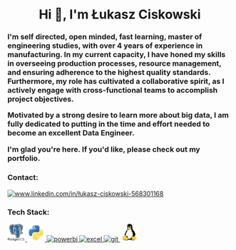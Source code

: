 <h1 align="center">Hi 👋, I'm Łukasz Ciskowski</h1>
<h3 align="left">I'm self directed, open minded, fast learning, master of engineering studies,
with over 4 years of experience in manufacturing. 
In my current capacity, I have honed my skills in overseeing production processes, resource management, and ensuring adherence to the highest quality standards. Furthermore, my role has cultivated a collaborative spirit, as I actively engage with cross-functional teams to accomplish project objectives.
</p>
  Motivated by a strong desire to learn more about big data, I am fully dedicated to putting in the time and effort needed to become an excellent Data Engineer.

  I'm glad you're here. If you'd like, please check out my portfolio.

</h3>

<h3 align="left">Contact:</h3>
<p align="left">
<a href="https://www.linkedin.com/in/%C5%82ukasz-ciskowski-568301168/" target="blank"><img align="center" src="https://raw.githubusercontent.com/rahuldkjain/github-profile-readme-generator/master/src/images/icons/Social/linked-in-alt.svg" alt="www.linkedin.com/in/łukasz-ciskowski-568301168" height="30" width="40" /></a>
</p>

<h3 align="left">Tech Stack:</h3>
<p align="left"> <a href="https://www.postgresql.org" target="_blank" rel="noreferrer"> <img src="https://raw.githubusercontent.com/devicons/devicon/master/icons/postgresql/postgresql-original-wordmark.svg" alt="postgresql" width="40" height="40"/> </a> <a href="https://www.python.org" target="_blank" rel="noreferrer"> <img src="https://raw.githubusercontent.com/devicons/devicon/master/icons/python/python-original.svg" alt="python" width="40" height="40"/> </a> <a href="https://powerbi.pl/microsoft-power-bi/zrodla-danych?gclid=CjwKCAiA_aGuBhACEiwAly57MUILndUYKvxsL9SenRd5yE5H8pZdGx-wneypsZvbbnubfibGrSXYMRoC17oQAvD_BwE" target="_blank" rel="noreferrer"> <img src='https://github.com/lukcis/lukcis/assets/154468312/ccd5f15d-6104-478e-9e9a-27cbf0bfeefa'" alt="powerbi" width="40" height="40"/> </a> <a href="https://www.microsoft.com/pl-pl/microsoft-365/excel?ef_id=_k_CjwKCAiA_aGuBhACEiwAly57MY7SZUEy9EU9SWtVxkj_8sPUehs__x1TsWBlFTQR6-fSWGJ2Nww4ERoCQLQQAvD_BwE_k_&OCID=AIDcmmfz7w4bdc_SEM__k_CjwKCAiA_aGuBhACEiwAly57MY7SZUEy9EU9SWtVxkj_8sPUehs__x1TsWBlFTQR6-fSWGJ2Nww4ERoCQLQQAvD_BwE_k_&gad_source=1&gclid=CjwKCAiA_aGuBhACEiwAly57MY7SZUEy9EU9SWtVxkj_8sPUehs__x1TsWBlFTQR6-fSWGJ2Nww4ERoCQLQQAvD_BwE" target="_blank" rel="noreferrer"> <img src='https://github.com/lukcis/lukcis/assets/154468312/69cf8468-141f-45c3-8921-1818460d879c'" alt="excel" width="40" height="40"/> </a> <a href="https://git-scm.com/" target="_blank" rel="noreferrer"> <img src="https://www.vectorlogo.zone/logos/git-scm/git-scm-icon.svg" alt="git" width="40" height="40"/> </a> <a href="https://www.linux.org/" target="_blank" rel="noreferrer"> <img src="https://raw.githubusercontent.com/devicons/devicon/master/icons/linux/linux-original.svg" alt="linux" width="40" height="40"/> </a>  </p>

